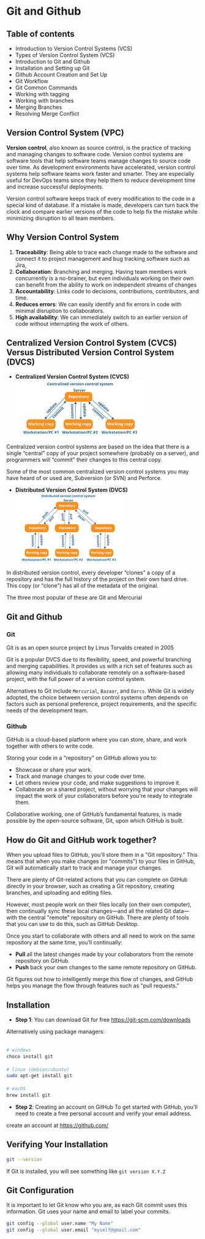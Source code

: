 # Git and Github

## Table of contents
- Introduction to Version Control Systems (VCS)
- Types of Version Control System (VCS)
- Introduction to Git and Github
- Installation and Setting up Git 
- Github Account Creation and Set Up
- Git Workflow
- Git Common Commands
- Working with tagging
- Working with branches
- Merging Branches
- Resolving Merge Conflict


## Version Control System (VPC)
**Version control**, also known as source control, is the practice of tracking and managing changes to software code. Version control systems are software tools that help software teams manage changes to source code over time. As development environments have accelerated, version control systems help software teams work faster and smarter.
They are especially useful for DevOps teams since they help them to reduce development time and increase successful deployments.

Version control software keeps track of every modification to the code in a special kind of database. If a mistake is made, developers can turn back the clock and compare earlier versions of the code to help fix the mistake while minimizing disruption to all team members.

## Why Version Control System
1. **Traceability**: Being able to trace each change made to the software and connect it to project management and bug tracking software such as Jira,
2. **Collaboration**: Branching and merging. Having team members work concurrently is a no-brainer, but even individuals working on their own can benefit from the ability to work on independent streams of changes
3. **Accountability**: Links code to decisions, contributions, contributors, and time.
4. **Reduces errors**: We can easily identify and fix errors in code with minimal disruption to collaborators.
5. **High availability**: We can immediately switch to an earlier version of code without interrupting the work of others.


## Centralized Version Control System (CVCS) Versus Distributed Version Control System (DVCS)

* **Centralized Version Control System (CVCS)**
!["Centralized Version Control System"](../resources/images/cvs-git.png)

Centralized version control systems are based on the idea that there is a single “central” copy of your project somewhere (probably on a server), and programmers will “commit” their changes to this central copy.

Some of the most common centralized version control systems you may have heard of or used are, Subversion (or SVN) and Perforce.

* **Distributed Version Control System (DVCS)**
!["Distributed Version Control System"](../resources/images/dvs-git.png)

In distributed version control, every developer “clones” a copy of a repository and has the full history of the project on their own hard drive. This copy (or “clone”) has all of the metadata of the original.

The three most popular of these are Git and Mercurial


## Git and Github

### Git

Git is as an open source project by Linus Torvalds created in 2005 

Git is a popular DVCS due to its flexibility, speed, and powerful branching and merging capabilities. It provides us with a rich set of features such as allowing many individuals to collaborate remotely on a software-based project, with the full power of a version control system.

Alternatives to Git include `Mercurial`, `Bazaar`, and `Darcs`. While Git is widely adopted, the choice between version control systems often depends on factors such as personal preference, project requirements, and the specific needs of the development team.


### Github
GitHub is a cloud-based platform where you can store, share, and work together with others to write code.

Storing your code in a "repository" on GitHub allows you to:

- Showcase or share your work.
- Track and manage changes to your code over time.
- Let others review your code, and make suggestions to improve it.
- Collaborate on a shared project, without worrying that your changes will impact the work of your collaborators before you're ready to integrate them.

Collaborative working, one of GitHub’s fundamental features, is made possible by the open-source software, Git, upon which GitHub is built.


## How do Git and GitHub work together?

When you upload files to GitHub, you'll store them in a "Git repository." This means that when you make changes (or "commits") to your files in GitHub, Git will automatically start to track and manage your changes.

There are plenty of Git-related actions that you can complete on GitHub directly in your browser, such as creating a Git repository, creating branches, and uploading and editing files.

However, most people work on their files locally (on their own computer), then continually sync these local changes—and all the related Git data—with the central "remote" repository on GitHub. There are plenty of tools that you can use to do this, such as GitHub Desktop.

Once you start to collaborate with others and all need to work on the same repository at the same time, you’ll continually:

- **Pull** all the latest changes made by your collaborators from the remote repository on GitHub.
- **Push** back your own changes to the same remote repository on GitHub.

Git figures out how to intelligently merge this flow of changes, and GitHub helps you manage the flow through features such as "pull requests."

## Installation

- **Step 1**: You can download Git for free https://git-scm.com/downloads

Alternatively using package managers:
```bash

# windows
choco install git

# linux (debian/ubuntu)
sudo apt-get install git

# macOS
brew install git
```

- **Step 2**: Creating an account on GitHub
To get started with GitHub, you'll need to create a free personal account and verify your email address.

create an account at  https://github.com/

## Verifying Your Installation
```bash
git --version
```
If Git is installed, you will see something like `git version X.Y.Z`


## Git Configuration
It is important to let Git know who you are, as each Git commit uses this information. Git uses your name and email to label your commits.


```bash
git config --global user.name "My Name"
git config --global user.email "myself@gmail.com"
```